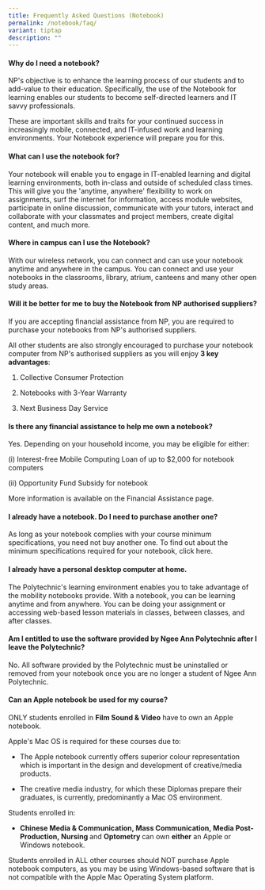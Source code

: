 ```yaml
---
title: Frequently Asked Questions (Notebook)
permalink: /notebook/faq/
variant: tiptap
description: ""
---
```

<h4>Why do I need a notebook?</h4>
<p>NP's objective is to enhance the learning process of our students and
to add-value to their education. Specifically, the use of the Notebook
for learning enables our students to become self-directed learners and
IT savvy professionals.</p>
<p>These are important skills and traits for your continued success in increasingly
mobile, connected, and IT-infused work and learning environments. Your
Notebook experience will prepare you for this.</p>
<h4>What can I use the notebook for?</h4>
<p>Your notebook will enable you to engage in IT-enabled learning and digital
learning environments, both in-class and outside of scheduled class times.
This will give you the 'anytime, anywhere' flexibility to work on assignments,
surf the internet for information, access module websites, participate
in online discussion, communicate with your tutors, interact and collaborate
with your classmates and project members, create digital content, and much
more.</p>
<h4>Where in campus can I use the Notebook?</h4>
<p>With our wireless network, you can connect and can use your notebook anytime
and anywhere in the campus. You can connect and use your notebooks in the
classrooms, library, atrium, canteens and many other open study areas.</p>
<h4>Will it be better for me to buy the Notebook from NP authorised suppliers?</h4>
<p>If you are accepting financial assistance from NP, you are required to
purchase your notebooks from NP's authorised suppliers.</p>
<p>All other students are also strongly encouraged to purchase your notebook
computer from NP's authorised suppliers as you will enjoy <strong>3 key advantages</strong>:</p>
<ol data-tight="true" class="tight">
<li>
<p>Collective Consumer Protection</p>
</li>
<li>
<p>Notebooks with 3-Year Warranty</p>
</li>
<li>
<p>Next Business Day Service</p>
</li>
</ol>
<h4>Is there any financial assistance to help me own a notebook​?</h4>
<p>Yes. Depending on your household income, you may be eligible for either:</p>
<p>(i) Interest-free Mobile Computing Loan of up to $2,000 for notebook computers</p>
<p>(ii) Opportunity Fund Subsidy for notebook</p>
<p>More information is available on the Financial Assistance page.</p>
<h4>I already have a notebook. Do I need to purchase another one?</h4>
<p>As long as your notebook complies with your course minimum specifications,
you need not buy another one. To find out about the minimum specifications
required for your notebook, click here.</p>
<h4>I already have a personal desktop computer at home.</h4>
<p>The Polytechnic's learning environment enables you to take advantage of
the mobility notebooks provide. With a notebook, you can be learning anytime
and from anywhere. You can be doing your assignment or accessing web-based
lesson materials in classes, between classes, and after classes.</p>
<h4>Am I entitled to use the software provided by Ngee Ann Polytechnic after I leave the Polytechnic?</h4>
<p>No. All software provided by the Polytechnic must be uninstalled or removed
from your notebook once you are no longer a student of Ngee Ann Polytechnic.</p>
<h4>Can an Apple notebook be used for my course?</h4>
<p>ONLY students enrolled in <strong>Film Sound &amp; Video</strong>&nbsp;have&nbsp;to
own an Apple notebook.​​</p>
<p>Apple's Mac OS is required for these courses due to:</p>
<ul data-tight="true" class="tight">
<li>
<p>The Apple notebook currently offers superior colour representation which
is important in the design and development of creative/media products.</p>
</li>
<li>
<p>The creative media industry, for which these Diplomas prepare their graduates,
is currently, predominantly a Mac OS environment.</p>
</li>
</ul>
<p>Students enrolled in:</p>
<ul data-tight="true" class="tight">
<li>
<p><strong>Chinese Media &amp; Communication, Mass Communication,​&nbsp;Media&nbsp;​Post-Production,&nbsp;Nursing </strong>and <strong>Optometry </strong>can
own&nbsp;<strong>either</strong> an Apple or Windows notebook.</p>
</li>
</ul>
<p>Students enrolled in ALL other courses should NOT purchase Apple notebook
computers, as you may be using Windows-based software that is not compatible
with the Apple Mac Operating System platform.</p>